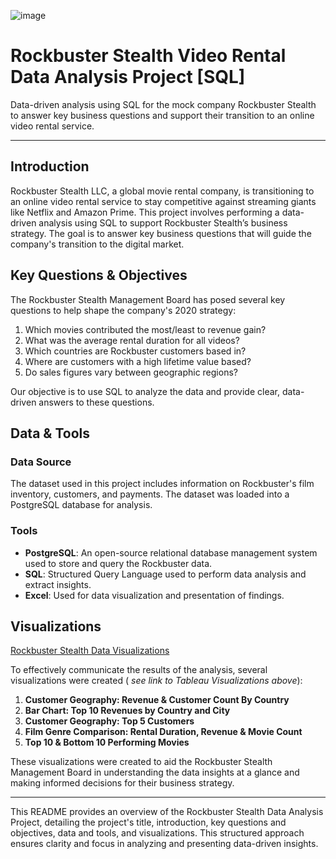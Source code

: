 ![image](https://cdn-icons-png.flaticon.com/128/3074/3074767.png)
# Rockbuster Stealth Video Rental Data Analysis Project [SQL]
Data-driven analysis using SQL for the mock company Rockbuster Stealth to answer key business questions and support their transition to an online video rental service.

---
## Introduction
Rockbuster Stealth LLC, a global movie rental company, is transitioning to an online video rental service to stay competitive against streaming giants like Netflix and Amazon Prime. This project involves performing a data-driven analysis using SQL to support Rockbuster Stealth’s business strategy. The goal is to answer key business questions that will guide the company's transition to the digital market.
## Key Questions & Objectives

The Rockbuster Stealth Management Board has posed several key questions to help shape the company's 2020 strategy:

1. Which movies contributed the most/least to revenue gain?
2. What was the average rental duration for all videos?
3. Which countries are Rockbuster customers based in?
4. Where are customers with a high lifetime value based?
5. Do sales figures vary between geographic regions?

Our objective is to use SQL to analyze the data and provide clear, data-driven answers to these questions.

## Data & Tools

### Data Source

The dataset used in this project includes information on Rockbuster's film inventory, customers, and payments. The dataset was loaded into a PostgreSQL database for analysis.

### Tools

- **PostgreSQL**: An open-source relational database management system used to store and query the Rockbuster data.
- **SQL**: Structured Query Language used to perform data analysis and extract insights.
- **Excel**: Used for data visualization and presentation of findings.

## Visualizations
[Rockbuster Stealth Data Visualizations](https://public.tableau.com/views/3_10RockbusterStealthDataVisualizations/3_10RockbusterStealthDataVisualizations?:language=en-US&:sid=&:display_count=n&:origin=viz_share_link)

To effectively communicate the results of the analysis, several visualizations were created (	*see link to Tableau Visualizations above*):

1. **Customer Geography: Revenue & Customer Count By Country**
2. **Bar Chart: Top 10 Revenues by Country and City**
3. **Customer Geography: Top 5 Customers**
4. **Film Genre Comparison: Rental Duration, Revenue & Movie Count**
5. **Top 10 & Bottom 10 Performing Movies**

These visualizations were created to aid the Rockbuster Stealth Management Board in understanding the data insights at a glance and making informed decisions for their business strategy.

---

This README provides an overview of the Rockbuster Stealth Data Analysis Project, detailing the project's title, introduction, key questions and objectives, data and tools, and visualizations. This structured approach ensures clarity and focus in analyzing and presenting data-driven insights.

